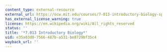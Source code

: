 ```yaml
---
content_type: external-resource
external_url: https://ocw.mit.edu/courses/7-013-introductory-biology-spring-2018/
has_external_license_warning: true
license: https://en.wikipedia.org/wiki/All_rights_reserved
status: ''
title: '*7.013 Introductory Biology*'
uid: e35a03d0-7566-487b-a531-be8729bf35c4
wayback_url: ''
---
```

